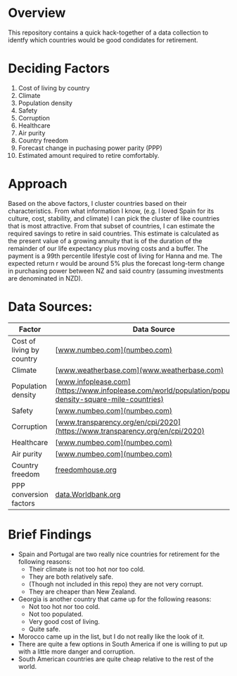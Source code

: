 # Overview

This repository contains a quick hack-together of a data collection to identfy which countries would be good condidates for retirement. 

# Deciding Factors

1. Cost of living by country
2. Climate
3. Population density
4. Safety
5. Corruption
6. Healthcare
7. Air purity
8. Country freedom
9. Forecast change in puchasing power parity (PPP)
10. Estimated amount required to retire comfortably. 

# Approach

Based on the above factors, I cluster countries based on their characteristics. From what information I know, (e.g. I loved Spain for its culture, cost, stability, and climate) I can pick the cluster of like countries that is most attractive. From that subset of countries, I can estimate the required savings to retire in said countries. This estimate is calculated as the present value of a growing annuity that is of the duration of the remainder of our life expectancy plus moving costs and a buffer. The payment is a 99th percentile lifestyle cost of living for Hanna and me. The expected return r would be around 5% plus the forecast long-term change in purchasing power between NZ and said country (assuming investments are denominated in NZD). 

# Data Sources:

| Factor | Data Source |
| --- | --- |
| Cost of living by country | [www.numbeo.com](numbeo.com)| 
| Climate | [www.weatherbase.com](www.weatherbase.com) |
| Population density | [www.infoplease.com](https://www.infoplease.com/world/population/population-density-square-mile-countries) |
| Safety | [www.numbeo.com](numbeo.com) |
| Corruption | [www.transparency.org/en/cpi/2020](https://www.transparency.org/en/cpi/2020) |
| Healthcare | [www.numbeo.com](numbeo.com) |
| Air purity | [www.numbeo.com](numbeo.com) |
| Country freedom | [freedomhouse.org](https://freedomhouse.org/) |
| PPP conversion factors | [data.Worldbank.org](https://data.worldbank.org/indicator/PA.NUS.PPP) |


# Brief Findings

- Spain and Portugal are two really nice countries for retirement for the following reasons:
    - Their climate is not too hot nor too cold. 
    - They are both relatively safe. 
    - (Though not included in this repo) they are not very corrupt.
    - They are cheaper than New Zealand. 
- Georgia is another country that came up for the following reasons:
    - Not too hot nor too cold. 
    - Not too populated.
    - Very good cost of living.
    - Quite safe.
- Morocco came up in the list, but I do not really like the look of it. 
- There are quite a few options in South America if one is willing to put up with a little more danger and corruption. 
- South American countries are quite cheap relative to the rest of the world. 